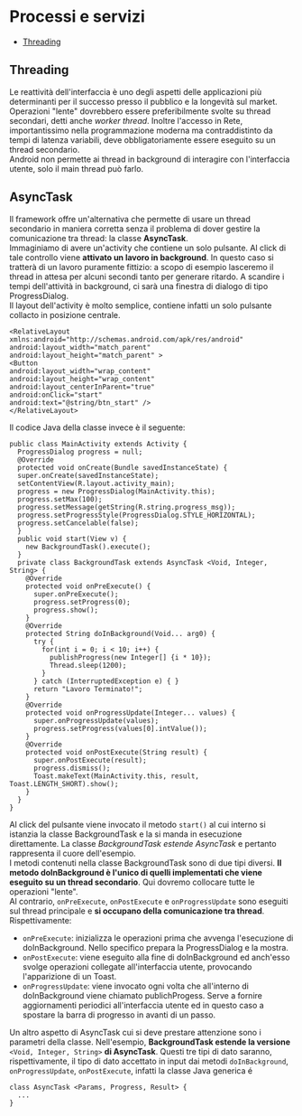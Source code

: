 # Processi e servizi
* [Threading](#threading)
## Threading
Le reattività dell'interfaccia è uno degli aspetti delle applicazioni più determinanti per il successo presso il pubblico e la longevità sul market. Operazioni "lente" dovrebbero essere preferibilmente svolte
su thread secondari, detti anche *worker thread*. Inoltre l'accesso in Rete, importantissimo nella programmazione moderna ma contraddistinto da tempi di latenza variabili, deve obbligatoriamente essere eseguito su un thread secondario.  
Android non permette ai thread in background di interagire con l'interfaccia utente, solo il main thread può farlo. 
## AsyncTask
Il framework offre un'alternativa che permette di usare un thread secondario in maniera corretta senza il problema di dover gestire la comunicazione tra thread: la classe **AsyncTask**.  
Immaginiamo di avere un'activity che contiene un solo pulsante. Al click di tale controllo viene **attivato un lavoro in background**. In questo caso si tratterà di un lavoro puramente fittizio: a scopo di esempio lasceremo il thread in attesa per alcuni secondi tanto per generare ritardo. A scandire i tempi dell'attività in background, ci sarà una finestra di dialogo di tipo ProgressDialog.  
Il layout dell'activity è molto semplice, contiene infatti un solo pulsante collacto in posizione centrale.
```
<RelativeLayout xmlns:android="http://schemas.android.com/apk/res/android"
android:layout_width="match_parent"
android:layout_height="match_parent" >
<Button
android:layout_width="wrap_content"
android:layout_height="wrap_content"
android:layout_centerInParent="true"
android:onClick="start"
android:text="@string/btn_start" />
</RelativeLayout>
```
Il codice Java della classe invece è il seguente:
```
public class MainActivity extends Activity {
  ProgressDialog progress = null;
  @Override
  protected void onCreate(Bundle savedInstanceState) {
  super.onCreate(savedInstanceState);
  setContentView(R.layout.activity_main);
  progress = new ProgressDialog(MainActivity.this);
  progress.setMax(100);
  progress.setMessage(getString(R.string.progress_msg));
  progress.setProgressStyle(ProgressDialog.STYLE_HORIZONTAL);
  progress.setCancelable(false);
  }
  public void start(View v) {
    new BackgroundTask().execute();
  }
  private class BackgroundTask extends AsyncTask <Void, Integer, String> {
    @Override
    protected void onPreExecute() {
      super.onPreExecute();
      progress.setProgress(0);
      progress.show();
    }
    @Override
    protected String doInBackground(Void... arg0) {
      try {
        for(int i = 0; i < 10; i++) {
          publishProgress(new Integer[] {i * 10});
          Thread.sleep(1200);
        }
      } catch (InterruptedException e) { }
      return "Lavoro Terminato!";
    }
    @Override
    protected void onProgressUpdate(Integer... values) {
      super.onProgressUpdate(values);
      progress.setProgress(values[0].intValue());
    }
    @Override
    protected void onPostExecute(String result) {
      super.onPostExecute(result);
      progress.dismiss();
      Toast.makeText(MainActivity.this, result, Toast.LENGTH_SHORT).show();
    }
  }
}
```
Al click del pulsante viene invocato il metodo `start()` al cui interno si istanzia la classe BackgroundTask e la si manda in esecuzione direttamente. La classe *BackgroundTask estende AsyncTask* e pertanto rappresenta il cuore dell'esempio.  
I metodi contenuti nella classe BackgroundTask sono di due tipi diversi. **Il metodo doInBackground è l'unico di quelli implementati che viene eseguito su un thread secondario**. Qui dovremo collocare tutte le operazioni "lente".  
Al contrario, `onPreExecute`, `onPostExecute` e `onProgressUpdate` sono eseguiti sul thread principale e **si occupano della comunicazione tra thread**.  
Rispettivamente:
* `onPreExecute`: inizializza le operazioni prima che avvenga l'esecuzione di doInBackground. Nello specifico prepara la ProgressDialog e la mostra.
* `onPostExecute`: viene eseguito alla fine di doInBackground ed anch'esso svolge operazioni collegate all'interfaccia utente, provocando l'apparizione di un Toast.
* `onProgressUpdate`: viene invocato ogni volta che all'interno di doInBackground viene chiamato publichProgess. Serve a fornire aggiornamenti periodici all'interfaccia utente ed in questo caso a spostare la barra di progresso in avanti di un passo.  
  
Un altro aspetto di AsyncTask cui si deve prestare attenzione sono i parametri della classe. Nell'esempio, **BackgroundTask estende la versione** `<Void, Integer, String>` **di AsyncTask**. Questi tre tipi di dato saranno, rispettivamente, il tipo di dato accettato in input dai metodi `doInBackground`, `onProgressUpdate`, `onPostExecute`, infatti la classe Java generica é
```
class AsyncTask <Params, Progress, Result> {
  ...
}
```

